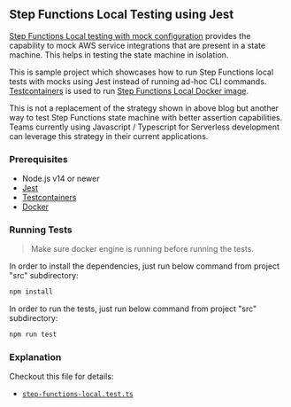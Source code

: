 ## Step Functions Local Testing using Jest
[Step Functions Local testing with mock configuration](https://aws.amazon.com/blogs/compute/mocking-service-integrations-with-aws-step-functions-local/) 
provides the capability to mock AWS service integrations that are present in a state machine. This helps in testing the 
state machine in isolation.

This is sample project which showcases how to run Step Functions local tests with mocks using Jest instead of running ad-hoc CLI commands. [Testcontainers](https://www.testcontainers.org/) is used to run [Step Functions Local Docker image](https://docs.aws.amazon.com/step-functions/latest/dg/sfn-local-docker.html).

This is not a replacement of the strategy shown in above blog but another way to test Step Functions state machine with
better assertion capabilities. Teams currently using Javascript / Typescript for Serverless development can leverage this strategy in their
current applications.

### Prerequisites
 - Node.js v14 or newer
 - [Jest](https://jestjs.io/docs/getting-started)
 - [Testcontainers](https://www.testcontainers.org/)
 - [Docker](https://www.docker.com/)

### Running Tests
> Make sure docker engine is running before running the tests.

In order to install the dependencies, just run below command from project "src" subdirectory:
```bash
npm install
```

In order to run the tests, just run below command from project "src" subdirectory:
```bash
npm run test
```

### Explanation
Checkout this file for details:

 - [`step-functions-local.test.ts`](src/tests/sfnLocal/step-functions-local.test.ts)